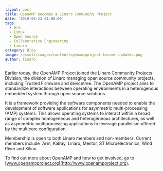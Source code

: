 ```yaml
---
layout: post
title: OpenAMP becomes a Linaro Community Project
date: '2019-09-23 01:00:00'
tags:
  - Arm
  - Linux
  - Open Source
  - Collaborative Engineering
  - Linaro
category: Blog
image: /assets/images/content/openampproject-banner-updates.png
author: linaro
---
```

Earlier today, the OpenAMP Project joined the Linaro Community Projects Division, the division of Linaro managing open source community projects, including Trusted Firmware and devicetree. The OpenAMP project aims to standardize interactions between operating environments in a heterogenous embedded system through open source solutions.

It is a framework providing the software components needed to enable the development of software applications for asymmetric multi-processing (AMP) systems. This allows operating systems to interact within a broad range of complex homogeneous and heterogeneous architectures, as well as asymmetric multiprocessing applications to leverage parallelism offered by the multicore configuration.

Membership is open to both Linaro members and non-members. Current members include  Arm, Kalray, Linaro, Mentor, ST Microelectronics, Wind River and Xilinx. 

To find out more about OpenAMP and how to get involved, go to [www.openampproject.org](http://www.openampproject.org).
